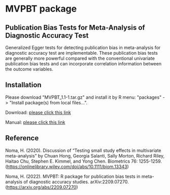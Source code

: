 
# MVPBT package


## Publication Bias Tests for Meta-Analysis of Diagnostic Accuracy Test

Generalized Egger tests for detecting publication bias in meta-analysis for diagnostic accuracy test are implementable. These publication bias tests are generally more powerful compared with the conventional univariate publication bias tests and can incorporate correlation information between the outcome variables.


## Installation

Please download "MVPBT_1.1-1.tar.gz" and install it by R menu: "packages" -> "Install package(s) from local files...".

Download: [please click this link](https://github.com/nomahi/MVPBT/raw/main/MVPBT_1.1-1.tar.gz)

Manual: [please click this link](https://github.com/nomahi/MVPBT/raw/main/MVPBT_1.1-1.pdf)


## Reference

Noma, H. (2020). Discussion of “Testing small study effects in multivariate meta-analysis” by Chuan Hong, Georgia Salanti, Sally Morton, Richard Riley, Haitao Chu, Stephen E. Kimmel, and Yong Chen. Biometrics 76: 1255-1259. (https://onlinelibrary.wiley.com/doi/abs/10.1111/biom.13343)

Noma, H. (2022). MVPBT: R package for publication bias tests in meta-analysis of diagnostic accuracy studies. arXiv:2209.07270. (https://arxiv.org/abs/2209.07270)
